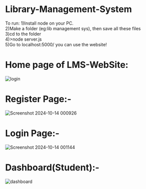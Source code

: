 ﻿# Library-Management-System

 To run: 1)Install node on your PC.<br>
 2)Make a folder (eg:lib management sys), then save all these files<br>
 3)cd to the folder<br>
 4)>node server.js<br>
 5)Go to localhost:5000/ you can use the website!<br>
 
 # Home page of LMS-WebSite:
![login](https://github.com/user-attachments/assets/8a663b43-e873-4dcc-a6c5-ba4bd14a69ea)
<br>
# Register Page:-
![Screenshot 2024-10-14 000926](https://github.com/user-attachments/assets/ddaf343c-11a8-471d-b063-247ead63c287)
<br>
# Login Page:-
![Screenshot 2024-10-14 001144](https://github.com/user-attachments/assets/bcbb6662-49a8-45c0-8c49-75361e2d6449)
<br>
# Dashboard(Student):-
![dashboard](https://github.com/user-attachments/assets/22d26ffe-1c53-412a-a7f1-a7728223c7b2)

